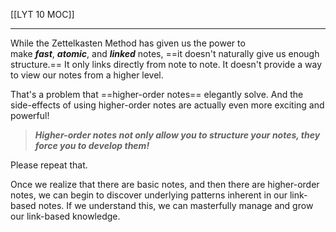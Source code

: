 [[LYT 10 MOC]]

---

While the Zettelkasten Method has given us the power to make **_fast_**, **_atomic_**, and **_linked_** notes, ==it doesn't naturally give us enough structure.== It only links directly from note to note. It doesn't provide a way to view our notes from a higher level.   
  
That's a problem that ==higher-order notes== elegantly solve. And the side-effects of using higher-order notes are actually even more exciting and powerful!   
  
> **_Higher-order notes not only allow you to structure your notes, they force you to develop them!_**

Please repeat that.  
  
Once we realize that there are basic notes, and then there are higher-order notes, we can begin to discover underlying patterns inherent in our link-based notes. If we understand this, we can masterfully manage and grow our link-based knowledge.